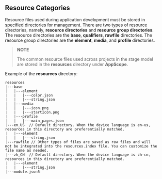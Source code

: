 ## Resource Categories

Resource files used during application development must be stored in specified directories for management. There are two types of resource directories, namely, **resource directories** and **resource group directories**. 
The resource directories are the **base**, **qualifiers**, **rawfile** directories. The resource group directories are the **element**, **media**, and **profile** directories.

> **NOTE**
>
> The common resource files used across projects in the stage model are stored in the **resources** directory under **AppScope**.

Example of the **resources** directory:
```
resources
|---base
|   |---element
|   |   |---color.json
|   |   |---string.json
|   |---media
|   |   |---icon.png
|   |   |---startIcon.png
|   |---profile
|   |   |---main_pages.json
|---en_US  // Default directory. When the device language is en-us, resources in this directory are preferentially matched.
|   |---element
|   |   |---string.json
|---rawfile // Other types of files are saved as raw files and will not be integrated into the resources.index file. You can customize the file name as needed.
|---zh_CN  // Default directory. When the device language is zh-cn, resources in this directory are preferentially matched.
|   |---element
|   |   |---string.json
|---module.json5
```
